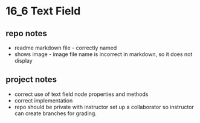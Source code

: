 # 16_6 Text Field
## repo notes

- readme markdown file - correctly named
- shows image - image file name is incorrect in markdown, so it does not display

## project notes

- correct use of text field node properties and methods
- correct implementation
- repo should be private with instructor set up a collaborator so instructor can create branches for grading.
